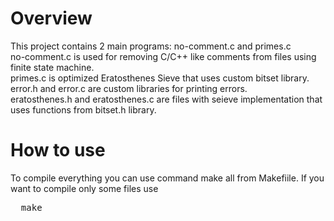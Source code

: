 # Overview
This project contains 2 main programs: no-comment.c and primes.c \
no-comment.c is used for removing C/C++ like comments from files using finite state machine. \
primes.c is optimized Eratosthenes Sieve that uses custom bitset library. \
error.h and error.c are custom libraries for printing errors. \
eratosthenes.h and eratosthenes.c are files with seieve implementation that uses functions from bitset.h library. 
# How to use
To compile everything you can use command make all from Makefiile.
If you want to compile only some files use
<pre>
  make <name-of-file>
</pre>
